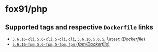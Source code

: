 # fox91/php

## Supported tags and respective `Dockerfile` links

-	[`5.6.16-cli`, `5.6-cli`, `5-cli`, `cli`, `5.6.16`, `5.6`, `5`, `latest` (*Dockerfile*)](https://github.com/fox91/docker-php/blob/master/Dockerfile)
-	[`5.6.16-fpm`, `5.6-fpm`, `5-fpm`, `fpm` (*fpm/Dockerfile*)](https://github.com/fox91/docker-php/blob/master/fpm/Dockerfile)
